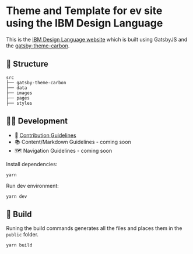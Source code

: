 # Theme and Template for <camshan />ev site using the IBM Design Language

This is the [IBM Design Language website](http://www.ibm.com/design/language) which is built using GatsbyJS and the [gatsby-theme-carbon](https://github.com/carbon-design-system/gatsby-theme-carbon).

## 📂 Structure

```
src
├── gatsby-theme-carbon
├── data
├── images
├── pages
├── styles
```

## 👩‍💻 Development

- 🤝 [Contribution Guidelines](.github/CONTRIBUTING.md)
- 📚 Content/Markdown Guidelines - coming soon
- 🗺 Navigation Guidelines - coming soon

Install dependencies:

```
yarn
```

Run dev environment:

```
yarn dev
```

## 🚀 Build

Runing the build commands generates all the files and places them in the `public` folder.

```
yarn build
```

